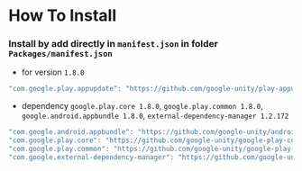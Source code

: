 # How To Install

### Install by add directly in `manifest.json` in folder `Packages/manifest.json`

+ for version `1.8.0`
```csharp
"com.google.play.appupdate": "https://github.com/google-unity/play-appupdate.git?path=Assets/_Root#1.8.0",
```


- dependency `google.play.core 1.8.0`, `google.play.common 1.8.0`, `google.android.appbundle 1.8.0`, `external-dependency-manager 1.2.172`
```csharp
"com.google.android.appbundle": "https://github.com/google-unity/android-app-bundle.git?path=Assets/_Root#1.8.0",
"com.google.play.core": "https://github.com/google-unity/google-play-core.git?path=Assets/_Root#1.8.0",
"com.google.play.common": "https://github.com/google-unity/google-play-common.git?path=Assets/_Root#1.8.0",
"com.google.external-dependency-manager": "https://github.com/google-unity/external-dependency-manager.git?path=Assets/_Root#1.2.172",
```
